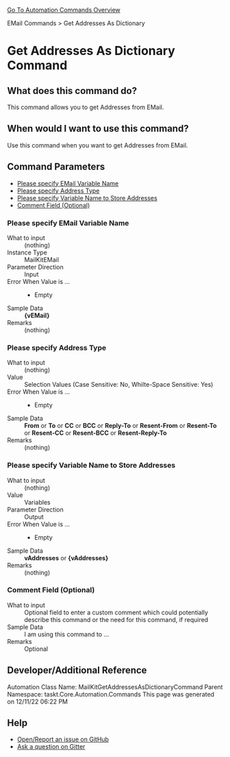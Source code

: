 <!--TITLE: Get Addresses As Dictionary Command -->
<!-- SUBTITLE: a command in the EMail Commands group. -->
[Go To Automation Commands Overview](/automation-commands.md)


EMail Commands &gt; Get Addresses As Dictionary


# Get Addresses As Dictionary Command


## What does this command do?
This command allows you to get Addresses from EMail.


## When would I want to use this command?
Use this command when you want to get Addresses from EMail.


## Command Parameters
- [Please specify EMail Variable Name](#param_0)
- [Please specify Address Type](#param_1)
- [Please specify Variable Name to Store Addresses](#param_2)
- [Comment Field (Optional)](#param_3)


<a id="param_0"></a>
### Please specify EMail Variable Name


<dl>
<dt>What to input</dt><dd>(nothing)</dd>
<dt>Instance Type</dt><dd>MailKitEMail</dd>
<dt>Parameter Direction</dt><dd>Input</dd><dt>Error When Value is ...</dt><dd><ul>
<li>Empty</li>
</ul></dd><dt>Sample Data</dt><dd><strong>{vEMail}</strong></dd>
<dt>Remarks</dt><dd>(nothing)</dd>
</dl>




<a id="param_1"></a>
### Please specify Address Type


<dl>
<dt>What to input</dt><dd>(nothing)</dd>
<dt>Value</dt><dd>Selection Values (Case Sensitive: No, Whilte-Space Sensitive: Yes)</dd>
<dt>Error When Value is ...</dt><dd><ul>
<li>Empty</li>
</ul></dd><dt>Sample Data</dt><dd><strong>From</strong> or  <strong>To</strong> or  <strong>CC</strong> or  <strong>BCC</strong> or  <strong>Reply-To</strong> or  <strong>Resent-From</strong> or  <strong>Resent-To</strong> or  <strong>Resent-CC</strong> or  <strong>Resent-BCC</strong> or  <strong>Resent-Reply-To</strong></dd>
<dt>Remarks</dt><dd>(nothing)</dd>
</dl>




<a id="param_2"></a>
### Please specify Variable Name to Store Addresses


<dl>
<dt>What to input</dt><dd>(nothing)</dd>
<dt>Value</dt><dd>Variables</dd>
<dt>Parameter Direction</dt><dd>Output</dd><dt>Error When Value is ...</dt><dd><ul>
<li>Empty</li>
</ul></dd><dt>Sample Data</dt><dd><strong>vAddresses</strong> or <strong>{vAddresses}</strong></dd>
<dt>Remarks</dt><dd>(nothing)</dd>
</dl>




<a id="param_3"></a>
### Comment Field (Optional)


<dl>
<dt>What to input</dt><dd>Optional field to enter a custom comment which could potentially describe this command or the need for this command, if required</dd>
<dt></dt><dd></dd>
<dt>Sample Data</dt><dd>I am using this command to ...</dd>
<dt>Remarks</dt><dd>Optional</dd>
</dl>




## Developer/Additional Reference
Automation Class Name: MailKitGetAddressesAsDictionaryCommand
Parent Namespace: taskt.Core.Automation.Commands
This page was generated on 12/11/22 06:22 PM


## Help
- [Open/Report an issue on GitHub](https://github.com/saucepleez/taskt/issues/new)
- [Ask a question on Gitter](https://gitter.im/taskt-rpa/Lobby)
